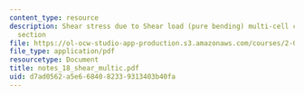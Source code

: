 ```yaml
---
content_type: resource
description: Shear stress due to Shear load (pure bending) multi-cell closed cross
  section
file: https://ol-ocw-studio-app-production.s3.amazonaws.com/courses/2-082-ship-structural-analysis-design-13-122-spring-2003/d7ad0562a5e6684082339313403b40fa_notes_18_shear_multic.pdf
file_type: application/pdf
resourcetype: Document
title: notes_18_shear_multic.pdf
uid: d7ad0562-a5e6-6840-8233-9313403b40fa
---
```

